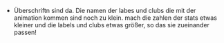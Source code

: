- Überschriftn sind da. Die namen der labes und clubs die mit der animation kommen sind noch zu klein. mach die zahlen der stats etwas kleiner und die labels und clubs etwas größer, so das sie zueinander passen!
